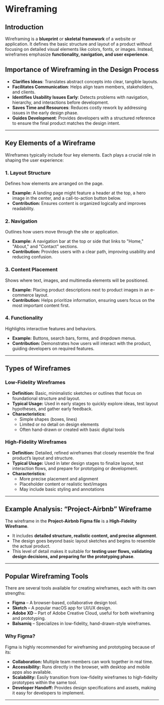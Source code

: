 # Wireframing

## Introduction

Wireframing is a **blueprint** or **skeletal framework** of a website or application. It defines the basic structure and layout of a product without focusing on detailed visual elements like colors, fonts, or images. Instead, wireframes emphasize **functionality, navigation, and user experience**.

## Importance of Wireframing in the Design Process

- **Clarifies Ideas**: Translates abstract concepts into clear, tangible layouts.
- **Facilitates Communication**: Helps align team members, stakeholders, and clients.
- **Identifies Usability Issues Early**: Detects problems with navigation, hierarchy, and interactions before development.
- **Saves Time and Resources**: Reduces costly rework by addressing issues in the early design phase.
- **Guides Development**: Provides developers with a structured reference to ensure the final product matches the design intent.

---

## Key Elements of a Wireframe

Wireframes typically include four key elements. Each plays a crucial role in shaping the user experience:

### 1. Layout Structure

Defines how elements are arranged on the page.

- **Example:** A landing page might feature a header at the top, a hero image in the center, and a call-to-action button below.
- **Contribution:** Ensures content is organized logically and improves readability.

### 2. Navigation

Outlines how users move through the site or application.

- **Example:** A navigation bar at the top or side that links to "Home," "About," and "Contact" sections.
- **Contribution:** Provides users with a clear path, improving usability and reducing confusion.

### 3. Content Placement

Shows where text, images, and multimedia elements will be positioned.

- **Example:** Placing product descriptions next to product images in an e-commerce layout.
- **Contribution:** Helps prioritize information, ensuring users focus on the most important content first.

### 4. Functionality

Highlights interactive features and behaviors.

- **Example:** Buttons, search bars, forms, and dropdown menus.
- **Contribution:** Demonstrates how users will interact with the product, guiding developers on required features.

---

## Types of Wireframes

### Low-Fidelity Wireframes

- **Definition:** Basic, minimalistic sketches or outlines that focus on foundational structure and layout.
- **Typical Usage:** Used in early stages to quickly explore ideas, test layout hypotheses, and gather early feedback.
- **Characteristics:**
  - Simple shapes (boxes, lines)
  - Limited or no detail on design elements
  - Often hand-drawn or created with basic digital tools

### High-Fidelity Wireframes

- **Definition:** Detailed, refined wireframes that closely resemble the final product’s layout and structure.
- **Typical Usage:** Used in later design stages to finalize layout, test interaction flows, and prepare for prototyping or development.
- **Characteristics:**
  - More precise placement and alignment
  - Placeholder content or realistic text/images
  - May include basic styling and annotations

---

## Example Analysis: “Project-Airbnb” Wireframe

The wireframe in the **Project-Airbnb Figma file** is a **High-Fidelity Wireframe**.

- It includes **detailed structure, realistic content, and precise alignment**.
- The design goes beyond basic layout sketches and begins to resemble the actual product.
- This level of detail makes it suitable for **testing user flows, validating design decisions, and preparing for the prototyping phase**.

---

## Popular Wireframing Tools

There are several tools available for creating wireframes, each with its own strengths:

- **Figma** – A browser-based, collaborative design tool.
- **Sketch** – A popular macOS app for UI/UX design.
- **Adobe XD** – Part of Adobe Creative Cloud, useful for both wireframing and prototyping.
- **Balsamiq** – Specializes in low-fidelity, hand-drawn-style wireframes.

### Why Figma?

Figma is highly recommended for wireframing and prototyping because of its:

- **Collaboration:** Multiple team members can work together in real time.
- **Accessibility:** Runs directly in the browser, with desktop and mobile apps also available.
- **Scalability:** Easily transition from low-fidelity wireframes to high-fidelity prototypes within the same tool.
- **Developer Handoff:** Provides design specifications and assets, making it easy for developers to implement.

---
